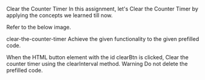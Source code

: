 Clear the Counter Timer
In this assignment, let's Clear the Counter Timer by applying the concepts we learned till now.

Refer to the below image.

clear-the-counter-timer
Achieve the given functionality to the given prefilled code.

When the HTML button element with the id clearBtn is clicked,
Clear the counter timer using the clearInterval method.
Warning
Do not delete the prefilled code.
